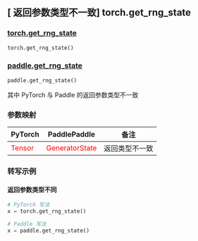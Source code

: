 ## [ 返回参数类型不一致] torch.get_rng_state

### [torch.get_rng_state](https://pytorch.org/docs/stable/generated/torch.get_rng_state.html#torch.get_rng_state)

```python
torch.get_rng_state()
```

### [paddle.get_rng_state]()

```python
paddle.get_rng_state()
```

其中 PyTorch 与 Paddle 的返回参数类型不一致

### 参数映射

| PyTorch       | PaddlePaddle | 备注                                                   |
| ------------- | ------------ | ------------------------------------------------------ |
| <font color='red'> Tensor </font>         | <font color='red'> GeneratorState </font>            | 返回类型不一致                                     |



### 转写示例
#### 返回参数类型不同
```python
# PyTorch 写法
x = torch.get_rng_state()

# Paddle 写法
x = paddle.get_rng_state()
```
